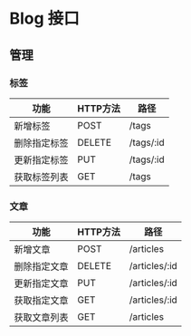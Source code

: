 # Blog 接口

## 管理

### 标签

| 功能     | HTTP方法 | 路径        |
|--------|--------|-----------|
| 新增标签   | POST   | /tags     |
| 删除指定标签 | DELETE | /tags/:id |
| 更新指定标签 | PUT    | /tags/:id |
| 获取标签列表 | GET    | /tags     |

### 文章

| 功能     | HTTP方法 | 路径            |
|--------|--------|---------------|
| 新增文章   | POST   | /articles     |
| 删除指定文章 | DELETE | /articles/:id |
| 更新指定文章 | PUT    | /articles/:id |
| 获取指定文章 | GET    | /articles/:id |
| 获取文章列表 | GET    | /articles     |
